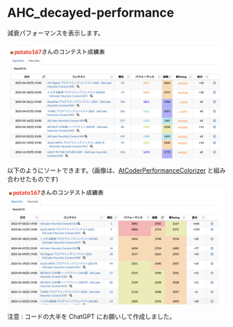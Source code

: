 # AHC_decayed-performance

減衰パフォーマンスを表示します。

![](images/vis2.png)

以下のようにソートできます。(画像は、[AtCoderPerformanceColorizer](https://greasyfork.org/ja/scripts/371693-atcoderperformancecolorizer) と組み合わせたものです)

![](images/vis.png)

注意 : コードの大半を ChatGPT にお願いして作成しました。

